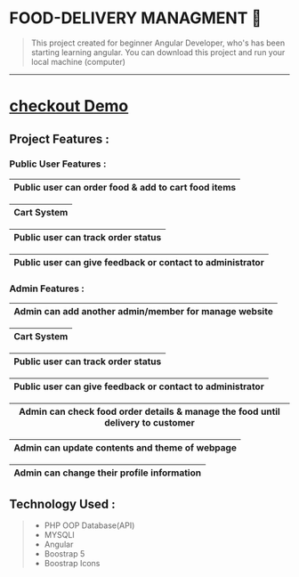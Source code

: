 # FOOD-DELIVERY MANAGMENT 🥇
> This project created for beginner Angular Developer, who's has been  starting learning angular.
> You can download this project and run your local machine (computer)
<hr>

# <a href="https://dontknew.github.io/food-delivery" target="blank"> checkout Demo </a>

## Project Features :
### Public User Features :
| Public user can order food & add to cart food items|
| ------------- |

| Cart System  |
| ------------- |

| Public user can track order status  |
| ------------- |

| Public user can give feedback or contact to administrator  |
| ------------- |

### Admin Features :

| Admin can add another admin/member for manage website |
| ------------- |

| Cart System  |
| ------------- |

| Public user can track order status  |
| ------------- |

| Public user can give feedback or contact to administrator  |
| ------------- |

|  Admin can check food order details & manage the food until delivery to customer  |
| ------------- |

|  Admin can update  contents and theme of webpage   |
| ------------- |

|  Admin can change their profile information   |
| ------------- |



## Technology Used :
> * PHP OOP Database(API)
> * MYSQLI
> * Angular
> * Boostrap 5
> * Boostrap Icons



